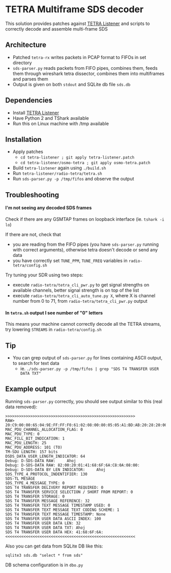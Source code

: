 # TETRA Multiframe SDS decoder

This solution provides patches against [TETRA Listener](https://github.com/itds-consulting/tetra-listener) and scripts to correctly decode and assemble multi-frame SDS

## Architecture

  - Patched `tetra-rx` writes packets in PCAP format to FIFOs in set directory
  - `sds-parser.py` reads packets from FIFO pipes, combines them, feeds them through wireshark tetra dissector, combines them into multiframes and parses them
  - Output is given on both `stdout` and SQLite db file `sds.db`

## Dependencies

  - Install [TETRA Listener](https://github.com/itds-consulting/tetra-listener)
  - Have Python 2 and TShark available
  - Run this on Linux machine with /tmp available

## Installation

  - Apply patches
    - `cd tetra-listener ; git apply tetra-listener.patch`
    - `cd tetra-listener/osmo-tetra ; git apply osmo-tetra.patch`
  - Build `tetra-listener` again using `./build.sh`
  - Run `tetra-listener/radio-tetra/tetra.sh`
  - Run `sds-parser.py -p /tmp/fifos` and observe the output

## Troubleshooting

#### I'm not seeing any decoded SDS frames

Check if there are any GSMTAP frames on loopback interface (ie. `tshark -i lo`)

If there are not, check that

  - you are reading from the FIFO pipes (you have `sds-parser.py` running with correct arguments), otherwise tetra doesn't decode or send any data
  - you have correctly set `TUNE_PPM`, `TUNE_FREQ` variables in `radio-tetra/config.sh`

Try tuning your SDR using two steps:

  - execute `radio-tetra/tetra_cli_pwr.py` to get signal strengths on available channels, better signal strength is on top of the list
  - execute `radio-tetra/tetra_cli_auto_tune.py X`, where X is channel number from 0 to 71, from `radio-tetra/tetra_cli_pwr.py` output

#### In `tetra.sh` output I see number of "0" letters

This means your machine cannot correctly decode all the TETRA streams, try lowering `STREAMS` in `radio-tetra/config.sh`

## Tip

  - You can grep output of `sds-parser.py` for lines containing ASCII output, to search for text data
    - ie. `./sds-parser.py -p /tmp/fifos | grep "SDS T4 TRANSFER USER DATA TXT"`

## Example output

Running `sds-parser.py` correctly, you should see output similar to this (real data removed):

```
>>>>>>>>>>>>>>>>>>>>>>>>>>>>>>>>>>>>>>>>>>>>>>>>>>>>>>>>>
RAW> 20:C9:00:00:65:04:9E:FF:FF:F0:61:02:08:00:80:05:05:A1:BD:AB:20:28:20:00:28:00:10:80:00:00:00:00:00:00:
MAC_PDU_CHANNEL_ALLOCATION_FLAG: 0
MAC_PDU_TYPE: 0
MAC_FILL_BIT_INDICATION: 1
MAC_PDU_LENGTH: 25
MAC_PDU_ADDRESS: 101 (TO)
TM-SDU LENGTH: 157 bits
DSDS_DATA_USER_LENGTH_INDICATOR: 64
Debug: D-SDS-DATA RAW:     Ahoj    
Debug: D-SDS-DATA RAW: 82:00:20:01:41:68:6F:6A:C8:0A:08:00:
Debug: D-SDS-DATA BY LEN INDICATOR:     Ahoj
SDS_TYPE_4_PROTOCOL_INDENTIFIER: 130
SDS-TL MESAGE
SDS_TYPE_4_MESSAGE_TYPE: 0
SDS T4 TRANSFER DELIVERY REPORT REQUIRED: 0
SDS T4 TRANSFER SERVICE SELECTION / SHORT FROM REPORT: 0
SDS T4 TRANSFER STORAGE: 0
SDS T4 TRANSFER MESSAGE REFERENCE: 32
SDS T4 TRANSFER TEXT MESSAGE TIMESTAMP USED: 0
SDS T4 TRANSFER TEXT MESSAGE TEXT CODING SCHEME: 1
SDS T4 TRANSFER TEXT MESSAGE TIMESTAMP: None
SDS T4 TRANSFER USER DATA ASCII INDEX: 100
SDS T4 TRANSFER USER DATA LEN: 32
SDS T4 TRANSFER USER DATA TXT: Ahoj
SDS T4 TRANSFER USER DATA HEX: 41:68:6F:6A:
<<<<<<<<<<<<<<<<<<<<<<<<<<<<<<<<<<<<<<<<<<<<<<<<<<<<<<<<<
```

Also you can get data from SQLite DB like this:

```
sqlite3 sds.db "select * from sds"
```
DB schema configuration is in `dbo.py`
